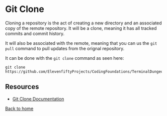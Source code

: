 # Git Clone

Cloning a repository is the act of creating a new directory and an associated copy of the remote repository. It will be a clone, meaning it has all tracked commits and commit history. 

It will also be associated with the remote, meaning that you can us the `git pull` command to pull updates from the orignal repository. 

 It can be done with the `git clone` command as seen here: 

 ```
 git clone https://github.com/ElevenfiftyProjects/CodingFoundations/TerminalDungeon.git
```

## Resources 

- [Git Clone Documentation](https://git-scm.com/docs/git-clone)

[Back to home](../README.md)
